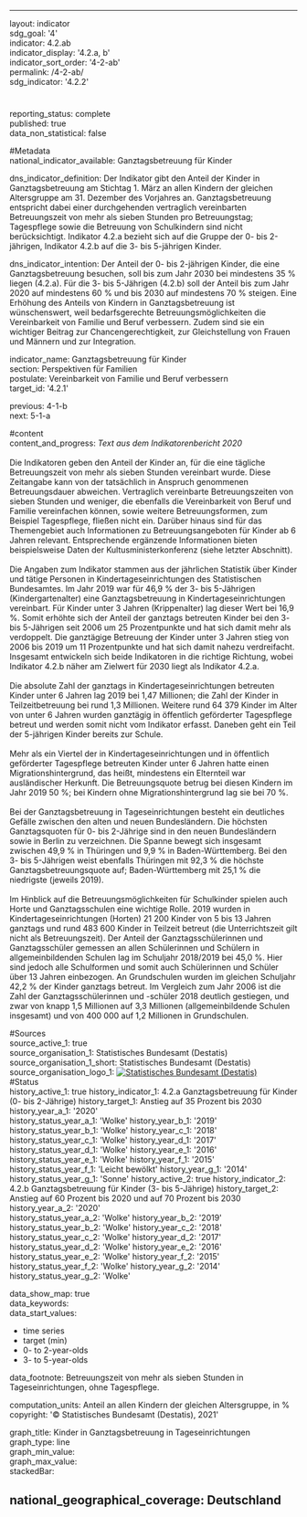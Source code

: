 ---

layout: indicator    
sdg_goal: '4'    
indicator: 4.2.ab    
indicator_display: '4.2.a, b'    
indicator_sort_order: '4-2-ab'    
permalink: /4-2-ab/    
sdg_indicator: '4.2.2'    

#    
reporting_status: complete    
published: true    
data_non_statistical: false    


#Metadata    
national_indicator_available: Ganztagsbetreuung für Kinder    
    
dns_indicator_definition: Der Indikator gibt den Anteil der Kinder in Ganztagsbetreuung am Stichtag 1. März an allen Kindern der gleichen Altersgruppe am 31. Dezember des Vorjahres an. Ganztagsbetreuung entspricht dabei einer durchgehenden vertraglich vereinbarten Betreuungszeit von mehr als sieben Stunden pro Betreuungstag; Tagespflege sowie die Betreuung von Schulkindern sind nicht berücksichtigt. Indikator 4.2.a bezieht sich auf die Gruppe der 0- bis 2-jährigen, Indikator 4.2.b auf die 3- bis 5-jährigen Kinder.<br>    
    
dns_indicator_intention: Der Anteil der 0- bis 2-jährigen Kinder, die eine Ganztagsbetreuung besuchen, soll bis zum Jahr 2030 bei mindestens 35 % liegen (4.2.a). Für die 3- bis 5-Jährigen (4.2.b) soll der Anteil bis zum Jahr 2020 auf mindestens 60 % und bis 2030 auf mindestens 70 % steigen. Eine Erhöhung des Anteils von Kindern in Ganztagsbetreuung ist wünschenswert, weil bedarfsgerechte Betreuungsmöglichkeiten die Vereinbarkeit von Familie und Beruf verbessern. Zudem sind sie ein wichtiger Beitrag zur Chancengerechtigkeit, zur Gleichstellung von Frauen und Männern und zur Integration.    
    
indicator_name: Ganztagsbetreuung für Kinder    
section: Perspektiven für Familien    
postulate: Vereinbarkeit von Familie und Beruf verbessern    
target_id: '4.2.1'    
    
previous: 4-1-b    
next: 5-1-a    
    
#content    
content_and_progress: <i> Text aus dem Indikatorenbericht 2020</i><br><br>Die Indikatoren geben den Anteil der Kinder an, für die eine tägliche Betreuungszeit von mehr als sieben Stunden vereinbart wurde. Diese Zeitangabe kann von der tatsächlich in Anspruch genommenen Betreuungsdauer abweichen. Vertraglich vereinbarte Betreuungszeiten von sieben Stunden und weniger, die ebenfalls die Vereinbarkeit von Beruf und Familie vereinfachen können, sowie weitere Betreuungsformen, zum Beispiel Tagespflege, fließen nicht ein. Darüber hinaus sind für das Themengebiet auch Informationen zu Betreuungsangeboten für Kinder ab 6 Jahren relevant. Entsprechende ergänzende Informationen bieten beispielsweise Daten der Kultusministerkonferenz (siehe letzter Abschnitt).<br><br>Die Angaben zum Indikator stammen aus der jährlichen Statistik über Kinder und tätige Personen in Kindertageseinrichtungen des Statistischen Bundesamtes. Im Jahr 2019 war für 46,9 % der 3- bis 5-Jährigen (Kindergartenalter) eine Ganztagsbetreuung in Kindertageseinrichtungen vereinbart. Für Kinder unter 3 Jahren (Krippenalter) lag dieser Wert bei 16,9 %. Somit erhöhte sich der Anteil der ganztags betreuten Kinder bei den 3- bis 5-Jährigen seit 2006 um 25 Prozentpunkte und hat sich damit mehr als verdoppelt. Die ganztägige Betreuung der Kinder unter 3 Jahren stieg von 2006 bis 2019 um 11 Prozentpunkte und hat sich damit nahezu verdreifacht. Insgesamt entwickeln sich beide Indikatoren in die richtige Richtung, wobei Indikator 4.2.b näher am Zielwert für 2030 liegt als Indikator 4.2.a.<br><br>Die absolute Zahl der ganztags in Kindertageseinrichtungen betreuten Kinder unter 6 Jahren lag 2019 bei 1,47 Millionen; die Zahl der Kinder in Teilzeitbetreuung bei rund 1,3 Millionen. Weitere rund 64 379 Kinder im Alter von unter 6 Jahren wurden ganztägig in öffentlich geförderter Tagespflege betreut und werden somit nicht vom Indikator erfasst. Daneben geht ein Teil der 5-jährigen Kinder bereits zur Schule. <br><br>Mehr als ein Viertel der in Kindertageseinrichtungen und in öffentlich geförderter Tagespflege betreuten Kinder unter 6 Jahren hatte einen Migrationshintergrund, das heißt, mindestens ein Elternteil war ausländischer Herkunft. Die Betreuungsquote betrug bei diesen Kindern im Jahr 2019 50 %; bei Kindern ohne Migrationshintergrund lag sie bei 70 %.<br><br>Bei der Ganztagsbetreuung in Tageseinrichtungen besteht ein deutliches Gefälle zwischen den alten und neuen Bundesländern. Die höchsten Ganztagsquoten für 0- bis 2-Jährige sind in den neuen Bundesländern sowie in Berlin zu verzeichnen. Die Spanne bewegt sich insgesamt zwischen 49,9 % in Thüringen und 9,9 % in Baden-Württemberg. Bei den 3- bis 5-Jährigen weist ebenfalls Thüringen mit 92,3 % die höchste Ganztagsbetreuungsquote auf; Baden-Württemberg mit 25,1 % die niedrigste (jeweils 2019).<br><br>Im Hinblick auf die Betreuungsmöglichkeiten für Schulkinder spielen auch Horte und Ganztagsschulen eine wichtige Rolle. 2019 wurden in Kindertageseinrichtungen (Horten) 21 200 Kinder von 5 bis 13 Jahren ganztags und rund 483 600 Kinder in Teilzeit betreut (die Unterrichtszeit gilt nicht als Betreuungszeit). Der Anteil der Ganztagsschülerinnen und Ganztagsschüler gemessen an allen Schülerinnen und Schülern in allgemeinbildenden Schulen lag im Schuljahr 2018/2019 bei 45,0 %. Hier sind jedoch alle Schulformen und somit auch Schülerinnen und Schüler über 13 Jahren einbezogen. An Grundschulen wurden im gleichen Schuljahr 42,2 % der Kinder ganztags betreut. Im Vergleich zum Jahr 2006 ist die Zahl der Ganztagsschülerinnen und -schüler 2018 deutlich gestiegen, und zwar von knapp 1,5 Millionen auf 3,3 Millionen (allgemeinbildende Schulen insgesamt) und von 400 000 auf 1,2 Millionen in Grundschulen.    
    
#Sources    
source_active_1: true                    
source_organisation_1: Statistisches Bundesamt (Destatis)                    
source_organisation_1_short: Statistisches Bundesamt (Destatis)                    
source_organisation_logo_1: <a href="https://www.destatis.de/DE/Home/_inhalt.html"><img src="https://g205sdgs.github.io/sdg-indicators/public/logos/destatis.png" alt=" Statistisches Bundesamt (Destatis)" title="Klicken Sie hier um zu der Homepage der Organisation zu gelangen" /></a>                        
#Status    
history_active_1: true
history_indicator_1: 4.2.a Ganztagsbetreuung für Kinder (0- bis 2-Jährige)
history_target_1:  Anstieg auf 35 Prozent bis 2030
history_year_a_1: '2020'                            
history_status_year_a_1: 'Wolke'
history_year_b_1: '2019'                            
history_status_year_b_1: 'Wolke'
history_year_c_1: '2018'                            
history_status_year_c_1: 'Wolke'
history_year_d_1: '2017'                            
history_status_year_d_1: 'Wolke'
history_year_e_1: '2016'                            
history_status_year_e_1: 'Wolke'
history_year_f_1: '2015'                            
history_status_year_f_1: 'Leicht bewölkt'
history_year_g_1: '2014'                            
history_status_year_g_1: 'Sonne'
history_active_2: true
history_indicator_2: 4.2.b Ganztagsbetreuung für Kinder (3- bis 5-Jährige)
history_target_2:  Anstieg auf 60 Prozent bis 2020 und auf 70 Prozent bis 2030
history_year_a_2: '2020'                            
history_status_year_a_2: 'Wolke'
history_year_b_2: '2019'                            
history_status_year_b_2: 'Wolke'
history_year_c_2: '2018'                            
history_status_year_c_2: 'Wolke'
history_year_d_2: '2017'                            
history_status_year_d_2: 'Wolke'
history_year_e_2: '2016'                            
history_status_year_e_2: 'Wolke'
history_year_f_2: '2015'                            
history_status_year_f_2: 'Wolke'
history_year_g_2: '2014'                            
history_status_year_g_2: 'Wolke'    

data_show_map: true    
data_keywords:    
data_start_values:     
- time series
- target (min)
- 0- to 2-year-olds
- 3- to 5-year-olds
    
data_footnote: Betreuungszeit von mehr als sieben Stunden in Tageseinrichtungen, ohne Tagespflege.    
    
computation_units: Anteil an allen Kindern der gleichen Altersgruppe, in %    
copyright: '&copy; Statistisches Bundesamt (Destatis), 2021'
    
graph_title: Kinder in Ganztagsbetreuung in Tageseinrichtungen    
graph_type: line    
graph_min_value:     
graph_max_value:     
stackedBar:    

national_geographical_coverage: Deutschland    
---    